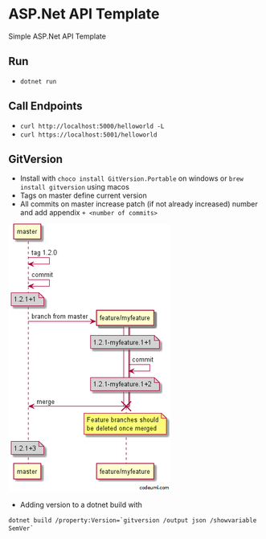 # ASP.Net API Template

Simple ASP.Net API Template 

## Run 
* `dotnet run`

## Call Endpoints
* `curl http://localhost:5000/helloworld -L`
* `curl https://localhost:5001/helloworld`

## GitVersion
* Install with `choco install GitVersion.Portable` on windows or `brew install gitversion` using macos
* Tags on master define current version
* All commits on master increase patch (if not already increased) number and add appendix `+ <number of commits>`

![](./githubflow_feature-branch.png)

* Adding version to a dotnet build with 
```
dotnet build /property:Version=`gitversion /output json /showvariable SemVer`
```
